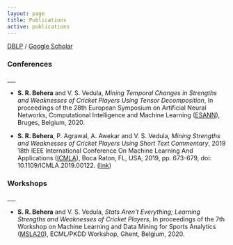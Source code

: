 ```yaml
---
layout: page
title: Publications
active: publications
---
```

[DBLP](https://dblp.uni-trier.de/pers/hd/b/Behera:Swarup_Ranjan) / [Google Scholar](https://scholar.google.com/citations?user=ruPkOMoAAAAJ&hl=en)

<p><h3>Conferences</h3></p>
___

* **S. R. Behera** and V. S. Vedula, *Mining Temporal Changes in Strengths and Weaknesses of Cricket Players Using Tensor Decomposition*, In proceedings of the 28th European Symposium on Artificial Neural Networks, Computational Intelligence and Machine Learning ([ESANN](https://www.esann.org/)), Bruges, Belgium, 2020.
+ **S. R. Behera**, P. Agrawal, A. Awekar and V. S. Vedula, *Mining Strengths and Weaknesses of Cricket Players Using Short Text Commentary*, 2019 18th IEEE International Conference On Machine Learning And Applications ([ICMLA](https://www.icmla-conference.org/icmla19/)), Boca Raton, FL, USA, 2019, pp. 673-679, doi: 10.1109/ICMLA.2019.00122. ([link](https://ieeexplore.ieee.org/stamp/stamp.jsp?arnumber=8999115))

<p><h3>Workshops</h3></p>
___

* **S. R. Behera** and V. S. Vedula, *Stats Aren't Everything; Learning Strengths and Weaknesses of Cricket Players*, In proceedings of the 7th Workshop on Machine Learning and Data Mining for Sports Analytics ([MSLA20](https://dtai.cs.kuleuven.be/events/MLSA20/links.php)), ECML/PKDD Workshop, Ghent, Belgium, 2020.
